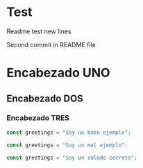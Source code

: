 # Test

Readme test new lines

Second commit in README file

# Encabezado UNO

## Encabezado DOS

### Encabezado TRES
``` js Ejemplo bueno
const greetings = "Soy un buen ejemplo";
```
``` js Ejemplo malo
const greetings = "Soy un mal ejemplo";
```
``` js Ejemplo secreto
const greetings = "Soy un saludo secreto";
```


